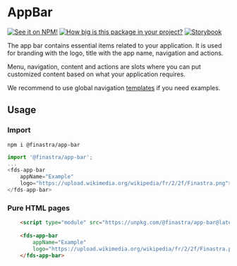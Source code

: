 # AppBar
[![See it on NPM!](https://img.shields.io/npm/v/@finastra/app-bar?style=for-the-badge)](https://www.npmjs.com/package/@finastra/app-bar)
[![How big is this package in your project?](https://img.shields.io/bundlephobia/minzip/@finastra/app-bar?style=for-the-badge)](https://bundlephobia.com/result?p=@finastra/app-bar)
[![Storybook](https://shields.io/badge/-Play%20with%20this%20web%20component-2a0481?logo=storybook&style=for-the-badge)](https://finastra.github.io/finastra-design-system/?path=/story/components-app-bar--default)

The app bar contains essential items related to your application. It is used for branding with the logo, title with the app name, navigation and actions.

Menu, navigation, content and actions are slots where you can put customized content based on what your application requires.

We recommend to use global navigation [templates](https://finastra.github.io/finastra-design-system/?path=/story/patterns-global-nav--default) if you need examples.

## Usage

### Import

```
npm i @finastra/app-bar
```

```ts
import '@finastra/app-bar';
...
<fds-app-bar
    appName="Example" 
    logo="https://upload.wikimedia.org/wikipedia/fr/2/2f/Finastra.png">
</fds-app-bar>
```

### Pure HTML pages

```html
    <script type="module" src="https://unpkg.com/@finastra/app-bar@latest/dist/src/app-bar.js?module"></script>
    
    <fds-app-bar
        appName="Example" 
        logo="https://upload.wikimedia.org/wikipedia/fr/2/2f/Finastra.png">
    </fds-app-bar>
```